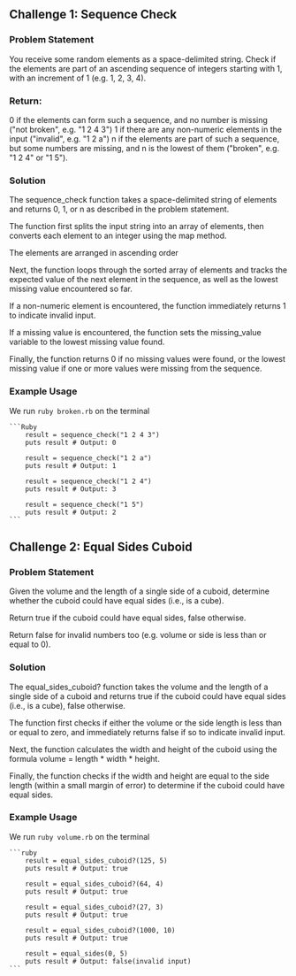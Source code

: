 ## Challenge 1: Sequence Check

### Problem Statement
You receive some random elements as a space-delimited string. Check if the elements are part of an ascending sequence of integers starting with 1, with an increment of 1 (e.g. 1, 2, 3, 4).

### Return:
0 if the elements can form such a sequence, and no number is missing ("not broken", e.g. "1 2 4 3")
1 if there are any non-numeric elements in the input ("invalid", e.g. "1 2 a")
n if the elements are part of such a sequence, but some numbers are missing, and n is the lowest of them ("broken", e.g. "1 2 4" or "1 5").

### Solution
The sequence_check function takes a space-delimited string of elements and returns 0, 1, or n as described in the problem statement.

The function first splits the input string into an array of elements, then converts each element to an integer using the map method.

The elements are arranged in ascending order

Next, the function loops through the sorted array of elements and tracks the expected value of the next element in the sequence, as well as the lowest missing value encountered so far.

If a non-numeric element is encountered, the function immediately returns 1 to indicate invalid input.

If a missing value is encountered, the function sets the missing_value variable to the lowest missing value found.

Finally, the function returns 0 if no missing values were found, or the lowest missing value if one or more values were missing from the sequence.

### Example Usage
We run `ruby broken.rb` on the terminal

    ```Ruby
        result = sequence_check("1 2 4 3")
        puts result # Output: 0

        result = sequence_check("1 2 a")
        puts result # Output: 1

        result = sequence_check("1 2 4")
        puts result # Output: 3

        result = sequence_check("1 5")
        puts result # Output: 2
    ```

## Challenge 2: Equal Sides Cuboid

### Problem Statement
Given the volume and the length of a single side of a cuboid, determine whether the cuboid could have equal sides (i.e., is a cube).

Return true if the cuboid could have equal sides, false otherwise.

Return false for invalid numbers too (e.g. volume or side is less than or equal to 0).

### Solution
The equal_sides_cuboid? function takes the volume and the length of a single side of a cuboid and returns true if the cuboid could have equal sides (i.e., is a cube), false otherwise.

The function first checks if either the volume or the side length is less than or equal to zero, and immediately returns false if so to indicate invalid input.

Next, the function calculates the width and height of the cuboid using the formula volume = length * width * height.

Finally, the function checks if the width and height are equal to the side length (within a small margin of error) to determine if the cuboid could have equal sides.

### Example Usage
We run `ruby volume.rb` on the terminal

    ```ruby
        result = equal_sides_cuboid?(125, 5)
        puts result # Output: true

        result = equal_sides_cuboid?(64, 4)
        puts result # Output: true

        result = equal_sides_cuboid?(27, 3)
        puts result # Output: true

        result = equal_sides_cuboid?(1000, 10)
        puts result # Output: true

        result = equal_sides(0, 5)
        puts result # Output: false(invalid input)
    ```